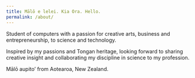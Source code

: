```yaml
---
title: Mālō e lelei. Kia Ora. Hello.
permalink: /about/
---
```


Student of computers with a passion for creative arts, business and entrepreneurship, to science and technology. 

Inspired by my passions and Tongan heritage, looking forward to sharing creative insight and collaborating my discipline in science to my profession.

Mālō aupito’ from Aotearoa, New Zealand.